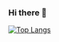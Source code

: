 ### Hi there 👋

[![Top Langs](https://github-readme-stats.vercel.app/api/top-langs/?username=typeWollfo)](https://github.com/typeWollfo/github-readme-stats)

